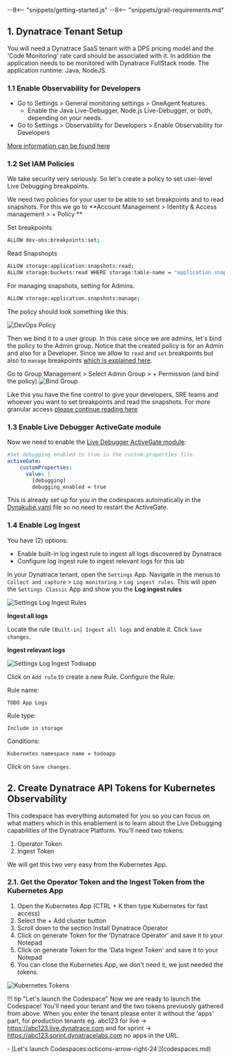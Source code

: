 --8<-- "snippets/getting-started.js"
--8<-- "snippets/grail-requirements.md"

## 1. Dynatrace Tenant Setup
You will need a Dynatrace SaaS tenant with a DPS pricing model and the 'Code Monitoring' rate card should be associated with it. In addition the application needs to be monitored with Dynatrace FullStack mode. The application runtime: Java, NodeJS.

### 1.1 Enable Observability for Developers

- Go to Settings > General monitoring settings > OneAgent features.
     - Enable the Java Live-Debugger, Node.js Live-Debugger, or both, depending on your needs.
- Go to Settings > Observability for Developers > Enable Observability for Developers

[More information can be found here](https://docs.dynatrace.com/docs/observe/applications-and-microservices/developer-observability/do-enable)


### 1.2 Set IAM Policies 
We take security very seriously. So let's create a policy to set user-level Live Debugging breakpoints. 

We need two policies for your user to be able to set breakpoints and to read snapshots. 
For this we go to **Account Management > Identity & Access management > + Policy **

Set breakpoints
```bash
ALLOW dev-obs:breakpoints:set;
```
Read Snapshopts
```bash
ALLOW storage:application:snapshots:read;
ALLOW storage:buckets:read WHERE storage:table-name = "application.snapshots";
```

For managing snapshots, setting for Admins.
```bash
ALLOW storage:application.snapshots:manage;
```

The policy should look something like this:

![DevOps Policy](img/devops_policy.png)

Then we bind it to a user group. In this case since we are admins, let's bind the policy to the Admin group. Notice that the created policy is for an Admin and also for a Developer. Since we allow to `read` and `set` breakpoints but also to `manage` breakpoints [which is explained here](https://docs.dynatrace.com/docs/observe/applications-and-microservices/developer-observability/offering-capabilities/additional-settings#manage-breakpoints).

Go to Group Management > Select Admin Group > + Permission  (and bind the policy)
![Bind Group](img/bind_group.png)

Like this you have the fine control to give your developers, SRE teams and whoever you want to set breakpoints and read the snapshots. For more granular access [please continue reading here](https://docs.dynatrace.com/docs/observe/applications-and-microservices/developer-observability/offering-capabilities/setup) 


### 1.3 Enable Live Debugger ActiveGate module

Now we need to enable the [Live Debugger ActiveGate module](https://docs.dynatrace.com/docs/shortlink/do-setup#enable-live-debugging-in-environment-activegate-module):

```yaml
#Set debugging_enabled to true in the custom.properties file.
activeGate:
    customProperties:
      value: |
        [debugging]
        debugging_enabled = true
```
This is already set up for you in the codespaces automatically in the [Dynakube.yaml](https://github.com/dynatrace-wwse/enablement-live-debugger-bug-hunting/blob/main/.devcontainer/yaml/dynakube-skel.yaml) file so no need to restart the ActiveGate.

### 1.4 Enable Log Ingest

You have (2) options:

- Enable built-in log ingest rule to ingest all logs discovered by Dynatrace
- Configure log ingest rule to ingest relevant logs for this lab

In your Dynatrace tenant, open the `Settings` App.  Navigate in the menus to `Collect and capture` > `Log monitoring` > `Log ingest rules`.  This will open the `Settings Classic` App and show you the **Log ingest rules**

![Settings Log Ingest Rules](img/settings_log_ingest_rules.png)

**Ingest all logs**

Locate the rule `[Built-in] Ingest all logs` and enable it.  Click `Save changes`.

**Ingest relevant logs**

![Settings Log Ingest Todoapp](img/settings_log_ingest_todoapp.png)

Click on `Add rule` to create a new Rule.  Configure the Rule:

Rule name:
```text
TODO App Logs
```

Rule type:
```text
Include in storage
```

Conditions:
```text
Kubernetes namespace name = todoapp
```

Click on `Save changes`.

## 2. Create Dynatrace API Tokens for Kubernetes Observability
This codespace has everything automated for you so you can focus on what matters which in this enablement is to learn about the Live Debugging capabilities of the Dynatrace Platform.  You'll need two tokens:

1. Operator Token
2. Ingest Token 

We will get this two very easy from the Kubernetes App. 

### 2.1. Get the Operator Token and the Ingest Token from the Kubernetes App

1. Open the Kubernetes App (CTRL + K then type Kubernetes for fast access)
2. Select the + Add cluster button
3. Scroll down to the section Install Dynatrace Operator 
4. Click on generate Token for the 'Dynatrace Operator' and save it to your Notepad
5. Click on generate Token for the 'Data Ingest Token' and save it to your Notepad
6. You can close the Kubernetes App, we don't need it, we just needed the tokens.

![Kubernetes Tokens](img/k8s_tokens.png)



!!! tip "Let's launch the Codespace"
    Now we are ready to launch the Codespace! You'll need your tenant and the two tokens previuosly gathered from above. When you enter the tenant please enter it without the 'apps' part, for production tenants eg. abc123 for live -> https://abc123.live.dynatrace.com and for sprint -> https://abc123.sprint.dynatracelabs.com no apps in the URL.


<div class="grid cards" markdown>
- [Let's launch Codespaces:octicons-arrow-right-24:](codespaces.md)
</div>
